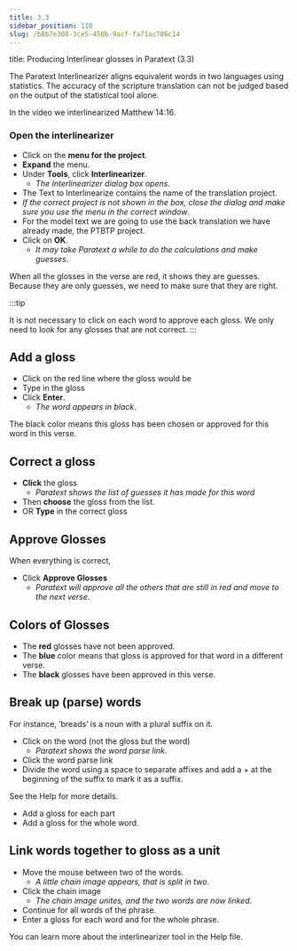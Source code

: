 ```yaml
---
title: 3.3
sidebar_position: 110
slug: /b8b7e308-3ce5-450b-9acf-fa71ac786c14
---
```




title: Producing Interlinear glosses in Paratext (3.3)


The Paratext Interlinearizer aligns equivalent words in two languages using statistics. The accuracy of the scripture translation can not be judged based on the output of the statistical tool alone.


In the video we interlinearized Matthew 14:16.


### Open the interlinearizer

- Click on the **menu for the project**.
- **Expand** the menu.
- Under **Tools**, click **Interlinearizer**.
	- _The Interlinearizer dialog box opens_.
- The Text to Interlinearize contains the name of the translation project.
- _If the correct project is not shown in the box, close the dialog and make sure you use the menu in the correct window_.
- For the model text we are going to use the back translation we have already made, the PTBTP project.
- Click on **OK**.
	- _It may take Paratext a while to do the calculations and make guesses_.

When all the glosses in the verse are red, it shows they are guesses. Because they are only guesses, we need to make sure that they are right.


:::tip


It is not necessary to click on each word to approve each gloss. We only need to look for any glosses that are not correct. :::


## Add a gloss

- Click on the red line where the gloss would be
- Type in the gloss
- Click **Enter**.
	- _The word appears in black_.

The black color means this gloss has been chosen or approved for this word in this verse.


## Correct a gloss

- **Click** the gloss
	- _Paratext shows the list of guesses it has made for this word_
- Then **choose** the gloss from the list.
- OR **Type** in the correct gloss

## Approve Glosses


When everything is correct,

- Click **Approve Glosses**
	- _Paratext will approve all the others that are still in red and move to the next verse_.

## Colors of Glosses

- The **red** glosses have not been approved.
- The **blue** color means that gloss is approved for that word in a different verse.
- The **black** glosses have been approved in this verse.

## Break up (parse) words


For instance, ‘breads’ is a noun with a plural suffix on it.

- Click on the word (not the gloss but the word)
	- _Paratext shows the word parse link_.
- Click the word parse link
- Divide the word using a space to separate affixes and add a + at the beginning of the suffix to mark it as a suffix.

See the Help for more details.

- Add a gloss for each part
- Add a gloss for the whole word.

## Link words together to gloss as a unit

- Move the mouse between two of the words.
	- _A little chain image appears, that is split in two_.
- Click the chain image
	- _The chain image unites, and the two words are now linked_.
- Continue for all words of the phrase.
- Enter a gloss for each word and for the whole phrase.

You can learn more about the interlinearizer tool in the Help file.

